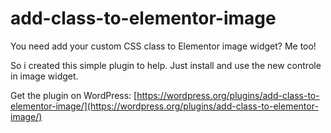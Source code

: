 # add-class-to-elementor-image

You need add your custom CSS class to Elementor image widget? Me too! 

So i created this simple plugin to help. Just install and use the new controle in image widget.

Get the plugin on WordPress: [https://wordpress.org/plugins/add-class-to-elementor-image/](https://wordpress.org/plugins/add-class-to-elementor-image/)
